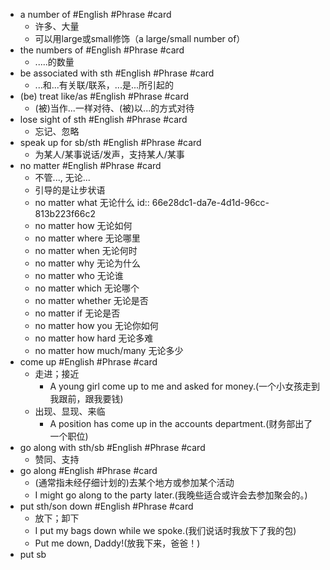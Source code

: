 - a number of #English #Phrase #card
	- 许多、大量
	- 可以用large或small修饰（a large/small number of）
- the numbers of #English #Phrase #card
	- .....的数量
- be associated with sth #English #Phrase #card
	- ...和...有关联/联系，...是...所引起的
- (be) treat like/as #English #Phrase #card
	- (被)当作...一样对待、(被)以...的方式对待
- lose sight of sth #English #Phrase #card
	- 忘记、忽略
- speak up for sb/sth #English #Phrase #card
	- 为某人/某事说话/发声，支持某人/某事
- no matter #English #Phrase #card
	- 不管..., 无论...
	- 引导的是让步状语
	- no matter what 无论什么
	  id:: 66e28dc1-da7e-4d1d-96cc-813b223f66c2
	- no matter how 无论如何
	- no matter where 无论哪里
	- no matter when 无论何时
	- no matter why 无论为什么
	- no matter who 无论谁
	- no matter which 无论哪个
	- no matter whether 无论是否
	- no matter if 无论是否
	- no matter how you 无论你如何
	- no matter how hard 无论多难
	- no matter how much/many 无论多少
- come up #English #Phrase #card
	- 走进；接近
		- A young girl come up to me and asked for money.(一个小女孩走到我跟前，跟我要钱)
	- 出现、显现、来临
		- A position has come up in the accounts department.(财务部出了一个职位)
- go along with sth/sb #English #Phrase #card
	- 赞同、支持
- go along #English #Phrase #card
	- (通常指未经仔细计划的)去某个地方或参加某个活动
	- I might go along to the party later.(我晚些适合或许会去参加聚会的。)
- put sth/son down #English #Phrase #card
	- 放下；卸下
	- I put my bags down while we spoke.(我们说话时我放下了我的包)
	- Put me down, Daddy!(放我下来，爸爸！)
- put sb